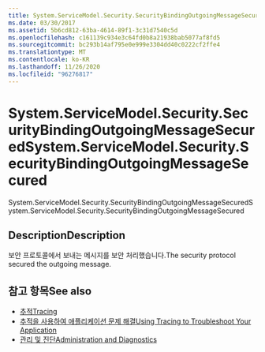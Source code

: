 ```yaml
---
title: System.ServiceModel.Security.SecurityBindingOutgoingMessageSecured
ms.date: 03/30/2017
ms.assetid: 5b6cd812-63ba-4614-89f1-3c31d7540c5d
ms.openlocfilehash: c161139c934e3c64fd0b8a21938bab5077af8fd5
ms.sourcegitcommit: bc293b14af795e0e999e3304dd40c0222cf2ffe4
ms.translationtype: MT
ms.contentlocale: ko-KR
ms.lasthandoff: 11/26/2020
ms.locfileid: "96276817"
---
```

# <a name="systemservicemodelsecuritysecuritybindingoutgoingmessagesecured"></a><span data-ttu-id="11639-102">System.ServiceModel.Security.SecurityBindingOutgoingMessageSecured</span><span class="sxs-lookup"><span data-stu-id="11639-102">System.ServiceModel.Security.SecurityBindingOutgoingMessageSecured</span></span>

<span data-ttu-id="11639-103">System.ServiceModel.Security.SecurityBindingOutgoingMessageSecured</span><span class="sxs-lookup"><span data-stu-id="11639-103">System.ServiceModel.Security.SecurityBindingOutgoingMessageSecured</span></span>  
  
## <a name="description"></a><span data-ttu-id="11639-104">Description</span><span class="sxs-lookup"><span data-stu-id="11639-104">Description</span></span>  

 <span data-ttu-id="11639-105">보안 프로토콜에서 보내는 메시지를 보안 처리했습니다.</span><span class="sxs-lookup"><span data-stu-id="11639-105">The security protocol secured the outgoing message.</span></span>  
  
## <a name="see-also"></a><span data-ttu-id="11639-106">참고 항목</span><span class="sxs-lookup"><span data-stu-id="11639-106">See also</span></span>

- [<span data-ttu-id="11639-107">추적</span><span class="sxs-lookup"><span data-stu-id="11639-107">Tracing</span></span>](index.md)
- [<span data-ttu-id="11639-108">추적을 사용하여 애플리케이션 문제 해결</span><span class="sxs-lookup"><span data-stu-id="11639-108">Using Tracing to Troubleshoot Your Application</span></span>](using-tracing-to-troubleshoot-your-application.md)
- [<span data-ttu-id="11639-109">관리 및 진단</span><span class="sxs-lookup"><span data-stu-id="11639-109">Administration and Diagnostics</span></span>](../index.md)
